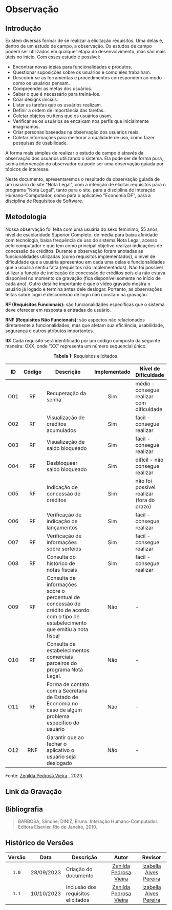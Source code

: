 # Observação

## Introdução

Existem diversas formar de se realizar a elicitação requisitos. Uma delas é, dentro de um estudo de campo, a observação.
Os estudos de campo podem ser utilizados em qualquer etapa do desenvolvimento, mas são mais úteis no início. Com esses estudo é possível:

- Encontrar novas ideias para funcionalidades e produtos.
- Questionar suposições sobre os usuários e como eles trabalham.
- Descobrir se as ferramentas e procedimentos correspondem ao modo como os usuários pensam.
- Compreender as metas dos usuários.
- Saber o que é necessário para treiná-los.
- Criar designs iniciais.
- Listar as tarefas que os usuários realizam.
- Definir a ordem de importância das tarefas.
- Coletar objetos ou itens que os usuários usam.
- Verificar se os usuários se encaixam nos perfis que inicialmente imaginamos.
- Criar personas baseadas na observação dos usuários reais.
- Coletar informações para melhorar a qualidade de uso, como fazer pesquisas de usabilidade.

A forma mais simples de realizar o estudo de campo é através da observação dos usuários utilizando o sistema. Ela pode ser de forma pura, sem a intervenção do observador ou pode ser uma observação guiada por tópicos de interesse.

Neste documento, apresentaremos o resultado da observação guiada de um usuário do site "Nota Legal", com a intenção de elicitar requisitos para o programa  "Nota Legal", tanto para o site, para a disciplina de Interação Humano-Computador, como para o aplicativo "Economia DF", para a disciplina de Requisitos de Software.

## Metodologia

Nossa observação foi feita com uma usuária do sexo feminimo, 55 anos, nível de escolaridade Superior Completo, de média para baixa afinidade com tecnologia, baixa frequência de uso do sistema Nota Legal, acesso pelo computador e que tem como principal objetivo realizar indicações de concessão de créditos. Durante a observação foram anotadas as funcionalidades utilizadas (como requisitos implementados), o nível de dificuldade que a usuária apresentou em cada uma delas e funcionalidades que a usuária sentiu falta (requisitos não implementados).
Não foi possível utilizar a função de indicação de concessão de créditos pois ela não estava disponível no momento da gravação (fica disponível somente no início de cada ano). Outro detalhe importante é que o vídeo gravado mostra o usuário já logado e termina antes dele deslogar. Portanto, as observações feitas sobre login e desconexão de login não constam na gravação.

**RF (Requisitos Funcionais):** são funcionalidades específicas que o sistema deve oferecer em resposta a entradas do usuário.

**RNF (Requisitos Não Funcionais):** são aspectos não relacionados diretamente a funcionalidades, mas que afetam sua eficiência, usabilidade, segurança e outros atributos importantes.

**ID:** Cada requisito será identificado por um código composto da seguinte maneira: OXX, onde "XX" representa um número sequencial único.

<div align="center">

**Tabela 1:** Requisitos elicitados.

| ID    | Código | Descrição                                                    | Implementado | Nível de Dificuldade                |
| :---: | :----: | ------------------------------------------------------------ | :----------: | ----------------------------------- |
| O01   | RF     | Recuperação da senha                                         | Sim | médio - consegue realizar com dificuldade    |
| O02   | RF     | Visualização de créditos acumulados                          | Sim | fácil - consegue realizar                    |
| O03   | RF     | Visualização de saldo bloqueado                              | Sim | fácil - consegue realizar                    |
| O04   | RF     | Desbloquear saldo bloqueado                                  | Sim | difícil - não consegue realizar              |
| O05   | RF     | Indicação de concessão de créditos                           | Sim | não foi possível realizar (fora do prazo)    |
| O06   | RF     | Verificação de indicação de lançamentos                      | Sim | fácil - consegue realizar                    |
| O07   | RF     | Verificação de informações sobre sorteios                    | Sim | fácil - consegue realizar                    |
| O08   | RF     | Consulta do histórico de notas fiscais                       | Sim | fácil - consegue realizar                    |
| O09   | RF     | Consulta de informações sobre o percentual de concessão de crédito de acordo com o tipo de estabelecimento que emitiu a nota fiscal | Não | - |
| O10   | RF     | Consulta de estabelecimentos comerciais parceiros do programa Nota Legal. | Não | -                               |
| O11   | RF     | Forma de contato com a Secretaria de Estado de Economia no caso de algum problema específico do usuário | Não | - |
| O12   | RNF    | Garantir que ao fechar o aplicativo o usuário seja deslogado | Não | -                                            |

</div>

Fonte: [Zenilda Pedrosa Vieira](https://github.com/zenildavieira) , 2023.

## Link da Gravação

[]()

## Bibliografia

> BARBOSA, Simone; DINIZ, Bruno. Interação Humano-Computador. Editora Elsevier, Rio de Janeiro, 2010.

## Histórico de Versões

| Versão | Data       | Descrição                          | Autor                                                      | Revisor                                                   |
| :----: | ---------- | ---------------------------------- | :--------------------------------------------------------: | :-------------------------------------------------------: |
| `1.0`  | 28/09/2023 | Criação do documento               | [Zenilda Pedrosa Vieira](https://github.com/zenildavieira) | [Izabella Alves Pereira](https://github.com/izabellaalves)|
| `1.1`  | 10/10/2023 | Inclusão dos requisitos elicitados | [Zenilda Pedrosa Vieira](https://github.com/zenildavieira) | [Izabella Alves Pereira](https://github.com/izabellaalves)|
